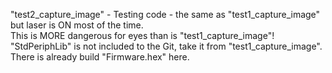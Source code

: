"test2_capture_image" - Testing code - the same as "test1_capture_image" but laser is ON most of the time.  
This is MORE dangerous for eyes than is "test1_capture_image"!  
"StdPeriphLib" is not included to the Git, take it from "test1_capture_image".  
There is already build "Firmware.hex" here.  




